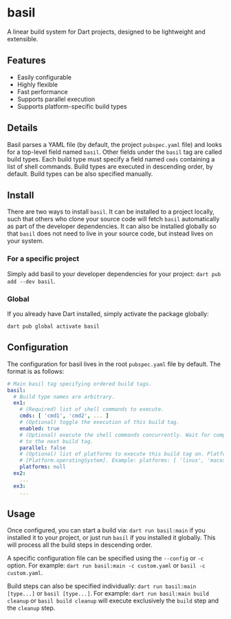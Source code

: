 # basil

A linear build system for Dart projects, designed to be lightweight and extensible.

## Features

* Easily configurable
* Highly flexible
* Fast performance
* Supports parallel execution
* Supports platform-specific build types

## Details

Basil parses a YAML file (by default, the project `pubspec.yaml` file) and looks for a top-level field named `basil`.
Other fields under the `basil` tag are called build types. Each build type must specify a field named `cmds` containing
a list of shell commands. Build types are executed in descending order, by default. Build types can be also specified
manually.

## Install

There are two ways to install `basil`. It can be installed to a project locally, such that others who clone your source
code will fetch `basil` automatically as part of the developer dependencies. It can also be installed globally so
that `basil` does not need to live in your source code, but instead lives on your system.

### For a specific project

Simply add basil to your developer dependencies for your project: `dart pub add --dev basil`.

### Global

If you already have Dart installed, simply activate the package globally:

```shell
dart pub global activate basil
```

## Configuration

The configuration for basil lives in the root `pubspec.yaml` file by default. The format is as follows:

```yaml
# Main basil tag specifying ordered build tags.
basil:
  # Build type names are arbitrary.
  ex1:
    # (Required) list of shell commands to execute.
    cmds: [ 'cmd1', 'cmd2', ... ]
    # (Optional) toggle the execution of this build tag.
    enabled: true
    # (Optional) execute the shell commands concurrently. Wait for completion before proceeding
    # to the next build tag.
    parallel: false
    # (Optional) list of platforms to execute this build tag on. Platform is determined via
    # [Platform.operatingSystem]. Example: platforms: [ 'linux', 'macos' ].
    platforms: null
  ex2:
    ...
  ex3:
    ...
```

## Usage

Once configured, you can start a build via: `dart run basil:main` if you installed it to your project, or just
run `basil` if you installed it globally. This will process all the build steps in descending order.

A specific configuration file can be specified using the `--config` or `-c` option. For
example: `dart run basil:main -c custom.yaml` or `basil -c custom.yaml`.

Build steps can also be specified individually: `dart run basil:main [type...]` or `basil [type...]`. For
example: `dart run basil:main build cleanup` or `basil build cleanup` will execute exclusively the `build` step and
the `cleanup` step.
